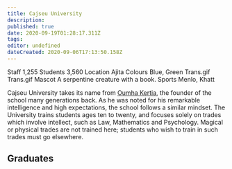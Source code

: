 ```yaml
---
title: Cajseu University
description: 
published: true
date: 2020-09-19T01:28:17.311Z
tags: 
editor: undefined
dateCreated: 2020-09-06T17:13:50.158Z
---
```


Staff 	1,255
Students 	3,560
Location 	Ajita
Colours 	Blue, Green Trans.gif Trans.gif
Mascot 	A serpentine creature with a book.
Sports 	Menlo, Khatt

Cajseu University takes its name from [Oumha Kertia](/historical-figures/oumha-kertia "wikilink"), the founder of the school many generations back. As he was noted for his remarkable intelligence and high expectations, the school follows a similar mindset. The University trains students ages ten to twenty, and focuses solely on trades which involve intellect, such as Law, Mathematics and Psychology. Magical or physical trades are not trained here; students who wish to train in such trades must go elsewhere.

## Graduates